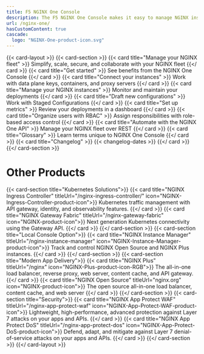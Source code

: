```yaml
---
title: F5 NGINX One Console
description: The F5 NGINX One Console makes it easy to manage NGINX instances across locations and environments. The console lets you monitor and control your NGINX fleet from one place—you can check configurations, track performance metrics, identify security vulnerabilities, manage SSL certificates, and more.
url: /nginx-one/
hasCustomContent: true
cascade:
  logo: "NGINX-One-product-icon.svg"
---
```

{{< card-layout >}}
  {{< card-section >}}
    {{< card title="Manage your NGINX fleet" >}}
      Simplify, scale, secure, and collaborate with your NGINX fleet 
    {{</ card >}}
    {{< card title="Get started" >}}
      See benefits from the NGINX One Console
    {{</ card >}}
    {{< card title="Connect your instances" >}}
      Work with data plane keys, containers, and proxy servers
    {{</ card >}}
    {{< card title="Manage your NGINX instances" >}}
      Monitor and maintain your deployments
    {{</ card >}}
    {{< card title="Draft new configurations" >}}
      Work with Staged Configurations
    {{</ card >}}
    {{< card title="Set up metrics" >}}
      Review your deployments in a dashboard 
    {{</ card >}}
    {{< card title="Organize users with RBAC" >}}
      Assign responsibilities with role-based access control 
    {{</ card >}}
    {{< card title="Automate with the NGINX One API" >}}
      Manage your NGINX fleet over REST 
    {{</ card >}}
    {{< card title="Glossary" >}}
      Learn terms unique to NGINX One Console 
    {{</ card >}}
    {{< card title="Changelog" >}}
      {{< changelog-dates >}}
    {{</ card >}}
  {{</ card-section >}}

  # Other Products 
  {{< card-section title="Kubernetes Solutions">}}
    {{< card title="NGINX Ingress Controller" titleUrl="/nginx-ingress-controller/" icon="NGINX-Ingress-Controller-product-icon">}}
      Kubernetes traffic management with API gateway, identity, and observability features. 
    {{</ card >}}
    {{< card title="NGINX Gateway Fabric" titleUrl="/nginx-gateway-fabric" icon="NGINX-product-icon">}}
      Next generation Kubernetes connectivity using the Gateway API. 
    {{</ card >}}
  {{</ card-section >}}
  {{< card-section title="Local Console Option">}}
    {{< card title="NGINX Instance Manager" titleUrl="/nginx-instance-manager" icon="NGINX-Instance-Manager-product-icon">}}
      Track and control NGINX Open Source and NGINX Plus instances. 
    {{</ card >}}
  {{</ card-section >}}
  {{< card-section title="Modern App Delivery">}}
    {{< card title="NGINX Plus" titleUrl="/nginx" icon="NGINX-Plus-product-icon-RGB">}}
      The all-in-one load balancer, reverse proxy, web server, content cache, and API gateway. 
    {{</ card >}}
    {{< card title="NGINX Open Source" titleUrl="nginx.org" icon="NGINX-product-icon">}}
      The open source all-in-one load balancer, content cache, and web server 
    {{</ card >}}
  {{</ card-section >}}
  {{< card-section title="Security">}}
    {{< card title="NGINX App Protect WAF" titleUrl="/nginx-app-protect-waf" icon="NGINX-App-Protect-WAF-product-icon">}}
      Lightweight, high-performance, advanced protection against Layer 7 attacks on your apps and APIs. 
    {{</ card >}}
    {{< card title="NGINX App Protect DoS" titleUrl="/nginx-app-protect-dos" icon="NGINX-App-Protect-DoS-product-icon">}}
      Defend, adapt, and mitigate against Layer 7 denial-of-service attacks on your apps and APIs. 
    {{</ card >}}
  {{</ card-section >}}
{{</ card-layout >}}
